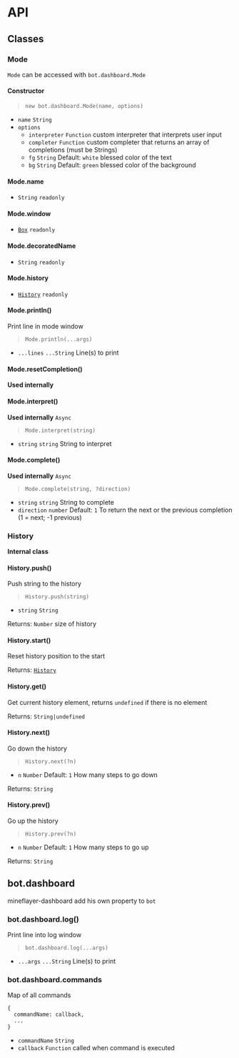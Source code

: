 # API

## Classes

### Mode

`Mode` can be accessed with `bot.dashboard.Mode`

#### Constructor

> `new bot.dashboard.Mode(name, options)`

- `name` `String`
- `options`
  - `interpreter` `Function` custom interpreter that interprets user input
  - `completer` `Function` custom completer that returns an array of completions (must be Strings)
  - `fg` `String` Default: `white` blessed color of the text
  - `bg` `String` Default: `green` blessed color of the background

#### Mode.name

- `String` `readonly`

#### Mode.window

- [`Box`](https://github.com/chjj/blessed#box-from-element) `readonly`

#### Mode.decoratedName

- `String` `readonly`

#### Mode.history

- [`History`](#History) `readonly`

#### Mode.println()

Print line in mode window
> `Mode.println(...args)`
- `...lines` `...String` Line(s) to print

#### Mode.resetCompletion()

**Used internally**

#### Mode.interpret()

**Used internally**
`Async`
> `Mode.interpret(string)`
- `string` `string` String to interpret

#### Mode.complete()

**Used internally**
`Async`
> `Mode.complete(string, ?direction)`
- `string` `string` String to complete
- `direction` `number` Default: `1` To return the next or the previous completion (1 = next; -1 previous)

### History

**Internal class**

#### History.push()

Push string to the history
> `History.push(string)`
- `string` `String`

Returns: `Number` size of history

#### History.start()

Reset history position to the start

Returns: [`History`](#History)

#### History.get()

Get current history element, returns `undefined` if there is no element

Returns: `String|undefined`

#### History.next()

Go down the history
> `History.next(?n)`
- `n` `Number` Default: `1` How many steps to go down

Returns: `String`

#### History.prev()

Go up the history
> `History.prev(?n)`
- `n` `Number` Default: `1` How many steps to go up

Returns: `String`

## bot.dashboard

mineflayer-dashboard add his own property to `bot`

### bot.dashboard.log()

Print line into log window
> `bot.dashboard.log(...args)`
- `...args` `...String` Line(s) to print

### bot.dashboard.commands

Map of all commands
```
{
  commandName: callback,
  ...
}
```

- `commandName` `String`
- `callback` `Function` called when command is executed